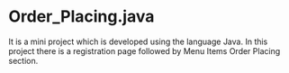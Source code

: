 # Order_Placing.java
It is a mini project which is developed using the language Java. In this project there is a registration page followed by Menu Items Order Placing section.
